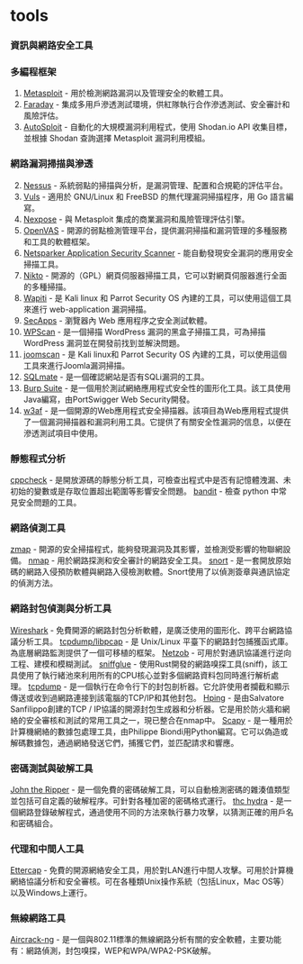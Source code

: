 # tools

### 資訊與網路安全工具

### 多編程框架
1.  [Metasploit](https://www.metasploit.com/) - 用於檢測網路漏洞以及管理安全的軟體工具。
2.  [Faraday](https://github.com/infobyte/faraday) - 集成多用戶滲透測試環境，供紅隊執行合作滲透測試、安全審計和風險評估。
3.  [AutoSploit](https://github.com/NullArray/AutoSploit) - 自動化的大規模漏洞利用程式，使用 Shodan.io API 收集目標，並根據 Shodan 查詢選擇 Metasploit 漏洞利用模組。

### 網路漏洞掃描與滲透
2.  [Nessus](https://www.tenable.com/products/nessus-vulnerability-scanner) - 系統弱點的掃描與分析，是漏洞管理、配置和合規範的評估平台。
3.  [Vuls](https://github.com/future-architect/vuls) - 適用於 GNU/Linux 和 FreeBSD 的無代理漏洞掃描程序，用 Go 語言編寫。
4.  [Nexpose](https://www.rapid7.com/products/nexpose/) - 與 Metasploit 集成的商業漏洞和風險管理評估引擎。
5.  [OpenVAS](http://www.openvas.org/) - 開源的弱點檢測管理平台，提供漏洞掃描和漏洞管理的多種服務和工具的軟體框架。
6.  [Netsparker Application Security Scanner](https://www.netsparker.com/) - 能自動發現安全漏洞的應用安全掃描工具。
7.  [Nikto](https://cirt.net/nikto2) - 開源的（GPL）網頁伺服器掃描工具，它可以對網頁伺服器進行全面的多種掃描。
8.  [Wapiti](http://wapiti.sourceforge.net/) - 是 Kali linux 和 Parrot Security OS 內建的工具，可以使用這個工具來進行 web-application 漏洞掃描。
9.  [SecApps](https://secapps.com/) - 瀏覽器內 Web 應用程序之安全測試軟體。
10. [WPScan](https://wpscan.org/) - 是一個掃描 WordPress 漏洞的黑盒子掃描工具，可為掃描 WordPress 漏洞並在開發前找到並解決問題。
11. [joomscan](https://www.owasp.org/index.php/Category:OWASP_Joomla_Vulnerability_Scanner_Project) - 是 Kali linux和 Parrot Security OS 內建的工具，可以使用這個工具來進行Joomla漏洞掃描。
12. [SQLmate](https://github.com/UltimateHackers/sqlmate) - 是一個確認網站是否有SQLi漏洞的工具。
13. [Burp Suite](https://portswigger.net/burp/) - 是一個用於測試網絡應用程式安全性的圖形化工具。該工具使用Java編寫，由PortSwigger Web Security開發。 
14. [w3af](http://w3af.org/) - 是一個開源的Web應用程式安全掃描器。該項目為Web應用程式提供了一個漏洞掃描器和漏洞利用工具。它提供了有關安全性漏洞的信息，以便在滲透測試項目中使用。

### 靜態程式分析
[cppcheck](http://cppcheck.sourceforge.net/) - 是開放源碼的靜態分析工具，可檢查出程式中是否有記憶體洩漏、未初始的變數或是存取位置超出範圍等影響安全問題。
[bandit](https://pypi.python.org/pypi/bandit/) - 檢查 python 中常見安全問題的工具。

### 網路偵測工具
[zmap](https://zmap.io/) - 開源的安全掃描程式，能夠發現漏洞及其影響，並檢測受影響的物聯網設備。
[nmap](https://nmap.org/) - 用於網路探測和安全審計的網路安全工具。
[snort](https://www.snort.org/) - 是一套開放原始碼的網路入侵預防軟體與網路入侵檢測軟體。Snort使用了以偵測簽章與通訊協定的偵測方法。

### 網路封包偵測與分析工具 
[Wireshark](https://www.wireshark.org/) - 免費開源的網路封包分析軟體，是廣泛使用的圖形化、跨平台網路協議分析工具。
[tcpdump/libpcap](http://www.tcpdump.org/) - 是 Unix/Linux 平臺下的網路封包捕獲函式庫。為底層網路監測提供了一個可移植的框架。
[Netzob](https://github.com/netzob/netzob) - 可用於對通訊協議進行逆向工程、建模和模糊測試。
[sniffglue](https://github.com/kpcyrd/sniffglue) - 使用Rust開發的網路嗅探工具(sniff)，該工具使用了執行緒池來利用所有的CPU核心並對多個網路資料包同時進行解析處理。
[tcpdump](https://www.tcpdump.org/manpages/tcpdump.1.html) - 是一個執行在命令行下的封包剖析器。它允許使用者攔截和顯示傳送或收到過網路連接到該電腦的TCP/IP和其他封包。
[Hping](http://www.hping.org/) - 是由Salvatore Sanfilippo創建的TCP / IP協議的開源封包生成器和分析器。它是用於防火牆和網絡的安全審核和測試的常用工具之一，現已整合在nmap中。
[Scapy](https://scapy.net/) - 是一種用於計算機網絡的數據包處理工具，由Philippe Biondi用Python編寫。它可以偽造或解碼數據包，通過網絡發送它們，捕獲它們，並匹配請求和響應。

### 密碼測試與破解工具
[John the Ripper](https://www.openwall.com/john/) - 是一個免費的密碼破解工具，可以自動檢測密碼的雜湊值類型並包括可自定義的破解程序。可針對各種加密的密碼格式運行。
[thc hydra](https://github.com/vanhauser-thc/thc-hydra) - 是一個網路登錄破解程式，通過使用不同的方法來執行暴力攻擊，以猜測正確的用戶名和密碼組合。

### 代理和中間人工具
[Ettercap](http://www.ettercap-project.org) - 免費的開源網絡安全工具，用於對LAN進行中間人攻擊。可用於計算機網絡協議分析和安全審核。可在各種類Unix操作系統（包括Linux，Mac OS等）以及Windows上運行。

### 無線網路工具
[Aircrack-ng](http://www.aircrack-ng.org/) - 是一個與802.11標準的無線網路分析有關的安全軟體，主要功能有：網路偵測，封包嗅探，WEP和WPA/WPA2-PSK破解。

